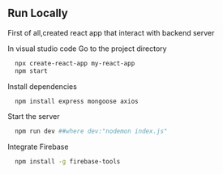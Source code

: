 
## Run Locally

First of all,created react app that interact with backend server


In visual studio code
Go to the project directory

```bash
  npx create-react-app my-react-app
  npm start
```

Install dependencies

```bash
  npm install express mongoose axios

```

Start the server

```bash
  npm run dev ##where dev:"nodemon index.js"
```

Integrate Firebase
```bash
  npm install -g firebase-tools
```

